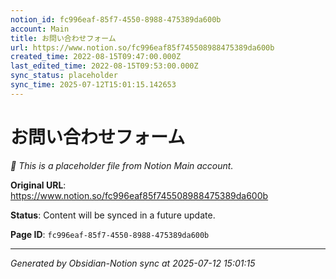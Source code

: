 ```yaml
---
notion_id: fc996eaf-85f7-4550-8988-475389da600b
account: Main
title: お問い合わせフォーム
url: https://www.notion.so/fc996eaf85f745508988475389da600b
created_time: 2022-08-15T09:47:00.000Z
last_edited_time: 2022-08-15T09:53:00.000Z
sync_status: placeholder
sync_time: 2025-07-12T15:01:15.142653
---
```


# お問い合わせフォーム

*🔄 This is a placeholder file from Notion Main account.*

**Original URL**: https://www.notion.so/fc996eaf85f745508988475389da600b

**Status**: Content will be synced in a future update.

**Page ID**: `fc996eaf-85f7-4550-8988-475389da600b`

---

*Generated by Obsidian-Notion sync at 2025-07-12 15:01:15*
